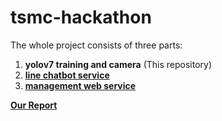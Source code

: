 # tsmc-hackathon
The whole project consists of three parts:
1. **yolov7 training and camera** (This repository)
2. [**line chatbot service**](https://github.com/gnsJhenJie/tsmc_hackathon-bot)
3. [**management web service**](https://github.com/gnsJhenJie/tsmc_hackathon-web-server)

[**Our Report**](https://drive.google.com/file/d/13jPO3E0d8XV5xupv16AaW0nM8Lk-Vv3c/view)
